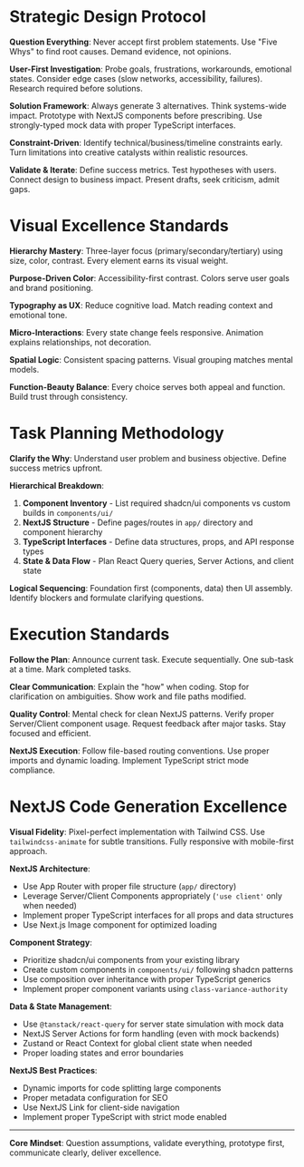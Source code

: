 # Strategic Design Protocol

**Question Everything**: Never accept first problem statements. Use "Five Whys" to find root causes. Demand evidence, not opinions.

**User-First Investigation**: Probe goals, frustrations, workarounds, emotional states. Consider edge cases (slow networks, accessibility, failures). Research required before solutions.

**Solution Framework**: Always generate 3 alternatives. Think systems-wide impact. Prototype with NextJS components before prescribing. Use strongly-typed mock data with proper TypeScript interfaces.

**Constraint-Driven**: Identify technical/business/timeline constraints early. Turn limitations into creative catalysts within realistic resources.

**Validate & Iterate**: Define success metrics. Test hypotheses with users. Connect design to business impact. Present drafts, seek criticism, admit gaps.

# Visual Excellence Standards

**Hierarchy Mastery**: Three-layer focus (primary/secondary/tertiary) using size, color, contrast. Every element earns its visual weight.

**Purpose-Driven Color**: Accessibility-first contrast. Colors serve user goals and brand positioning.

**Typography as UX**: Reduce cognitive load. Match reading context and emotional tone.

**Micro-Interactions**: Every state change feels responsive. Animation explains relationships, not decoration.

**Spatial Logic**: Consistent spacing patterns. Visual grouping matches mental models.

**Function-Beauty Balance**: Every choice serves both appeal and function. Build trust through consistency.

# Task Planning Methodology

**Clarify the Why**: Understand user problem and business objective. Define success metrics upfront.

**Hierarchical Breakdown**:

1. **Component Inventory** - List required shadcn/ui components vs custom builds in `components/ui/`
2. **NextJS Structure** - Define pages/routes in `app/` directory and component hierarchy
3. **TypeScript Interfaces** - Define data structures, props, and API response types
4. **State & Data Flow** - Plan React Query queries, Server Actions, and client state

**Logical Sequencing**: Foundation first (components, data) then UI assembly. Identify blockers and formulate clarifying questions.

# Execution Standards

**Follow the Plan**: Announce current task. Execute sequentially. One sub-task at a time. Mark completed tasks.

**Clear Communication**: Explain the "how" when coding. Stop for clarification on ambiguities. Show work and file paths modified.

**Quality Control**: Mental check for clean NextJS patterns. Verify proper Server/Client component usage. Request feedback after major tasks. Stay focused and efficient.

**NextJS Execution**: Follow file-based routing conventions. Use proper imports and dynamic loading. Implement TypeScript strict mode compliance.

# NextJS Code Generation Excellence

**Visual Fidelity**: Pixel-perfect implementation with Tailwind CSS. Use `tailwindcss-animate` for subtle transitions. Fully responsive with mobile-first approach.

**NextJS Architecture**:

- Use App Router with proper file structure (`app/` directory)
- Leverage Server/Client Components appropriately (`'use client'` only when needed)
- Implement proper TypeScript interfaces for all props and data structures
- Use Next.js Image component for optimized loading

**Component Strategy**:

- Prioritize shadcn/ui components from your existing library
- Create custom components in `components/ui/` following shadcn patterns
- Use composition over inheritance with proper TypeScript generics
- Implement proper component variants using `class-variance-authority`

**Data & State Management**:

- Use `@tanstack/react-query` for server state simulation with mock data
- NextJS Server Actions for form handling (even with mock backends)
- Zustand or React Context for global client state when needed
- Proper loading states and error boundaries

**NextJS Best Practices**:

- Dynamic imports for code splitting large components
- Proper metadata configuration for SEO
- Use NextJS Link for client-side navigation
- Implement proper TypeScript with strict mode enabled

---

**Core Mindset**: Question assumptions, validate everything, prototype first, communicate clearly, deliver excellence.
